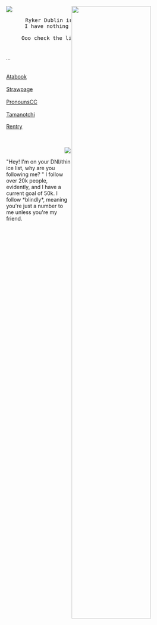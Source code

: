 <img src="https://64.media.tumblr.com/3f6f5ae4ad9c3a20c032dbf883858141/bd93fee2b19a9812-c4/s1280x1920/2394b0ccd8f6e474535ccccd406e3899d6d05c78.pnj">
 <img src="https://i.ibb.co/rRpy5nNb/Untitled148-20250704213704-removebg-preview.png" width="65%" align="right" />
<div allign="center">
<pre>
⠀⠀⠀⠀⠀Ryker Dublin irl trust me
 ⠀⠀⠀⠀I have nothing to put here
 ⠀⠀⠀⠀⠀⠀⠀⠀⠀⠀⠀⠀⠀⠀⠀⠀⠀⠀⠀⠀⠀⠀⠀⠀⠀⠀⠀⠀⠀⠀⠀⠀
⠀⠀⠀⠀Ooo check the links
 </pre>
</div>


 <div allign="center">

  ###### ...
 </div>

 <div align="left">

[Atabook](https://forcas.atabook.org/)ㅤㅤㅤㅤㅤ

[Strawpage](https://s-01-ver-bullet.straw.page/)ㅤㅤㅤㅤ

[PronounsCC](https://pronouns.cc/@Juliek)ㅤㅤㅤ

[Tamanotchi](https://tamanotchi.world/21967c)ㅤㅤㅤㅤ

[Rentry](https://rentry.co/rot_in_paradise)   ⠀⠀⠀ ⠀⠀⠀ ⠀⠀⠀ ⠀⠀⠀ ⠀⠀⠀ ⠀⠀⠀ ⠀⠀⠀ ⠀⠀⠀ ⠀⠀⠀ 


</div>

<div align="right">

![](https://komarev.com/ghpvc/?username=gambling-addict&color=grey&label=Cool+people)

</div>

<div>
 "Hey! I'm on your DNI/thin ice list, why are you following me? "
I follow over 20k people, evidently, and I have a current goal of 50k. I follow *blindly*, meaning you're just a number to me unless you're my friend.
</div>
